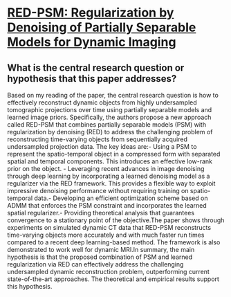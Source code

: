 # [RED-PSM: Regularization by Denoising of Partially Separable Models for   Dynamic Imaging](https://arxiv.org/abs/2304.03483)

## What is the central research question or hypothesis that this paper addresses?

 Based on my reading of the paper, the central research question is how to effectively reconstruct dynamic objects from highly undersampled tomographic projections over time using partially separable models and learned image priors. Specifically, the authors propose a new approach called RED-PSM that combines partially separable models (PSM) with regularization by denoising (RED) to address the challenging problem of reconstructing time-varying objects from sequentially acquired undersampled projection data. The key ideas are:- Using a PSM to represent the spatio-temporal object in a compressed form with separated spatial and temporal components. This introduces an effective low-rank prior on the object. - Leveraging recent advances in image denoising through deep learning by incorporating a learned denoising model as a regularizer via the RED framework. This provides a flexible way to exploit impressive denoising performance without requiring training on spatio-temporal data.- Developing an efficient optimization scheme based on ADMM that enforces the PSM constraint and incorporates the learned spatial regularizer.- Providing theoretical analysis that guarantees convergence to a stationary point of the objective.The paper shows through experiments on simulated dynamic CT data that RED-PSM reconstructs time-varying objects more accurately and with much faster run times compared to a recent deep learning-based method. The framework is also demonstrated to work well for dynamic MRI.In summary, the main hypothesis is that the proposed combination of PSM and learned regularization via RED can effectively address the challenging undersampled dynamic reconstruction problem, outperforming current state-of-the-art approaches. The theoretical and empirical results support this hypothesis.
